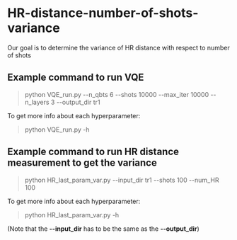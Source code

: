 # HR-distance-number-of-shots-variance
Our goal is to determine the variance of HR distance with respect to number of shots

## Example command to run VQE 
> python VQE_run.py --n_qbts 6 --shots 10000 --max_iter 10000 --n_layers 3 --output_dir tr1

To get more info about each hyperparameter:
> python VQE_run.py -h

## Example command to run HR distance measurement to get the variance
> python HR_last_param_var.py  --input_dir tr1 --shots 100 --num_HR 100

To get more info about each hyperparameter:
> python HR_last_param_var.py -h

(Note that the __--input_dir__ has to be the same as the __--output_dir__)
